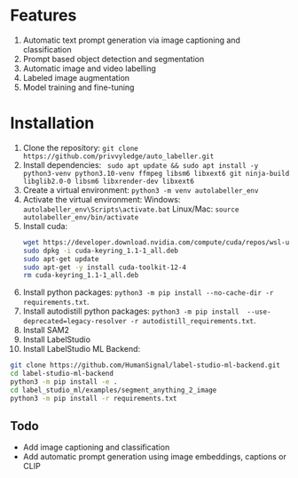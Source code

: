 # Features
1. Automatic text prompt generation via image captioning and classification
2. Prompt based object detection and segmentation
3. Automatic image and video labelling
4. Labeled image augmentation
5. Model training and fine-tuning

# Installation
1. Clone the repository: `git clone https://github.com/privvyledge/auto_labeller.git`
2. Install dependencies: ` sudo apt update && sudo apt install -y python3-venv python3.10-venv ffmpeg libsm6 libxext6 git ninja-build libglib2.0-0 libsm6 libxrender-dev libxext6`
3. Create a virtual environment: `python3 -m venv autolabeller_env`
4. Activate the virtual environment:
    Windows: `autolabeller_env\Scripts\activate.bat`
    Linux/Mac: `source autolabeller_env/bin/activate`
5. Install cuda: 
   ```bash
   wget https://developer.download.nvidia.com/compute/cuda/repos/wsl-ubuntu/x86_64/cuda-keyring_1.1-1_all.deb
   sudo dpkg -i cuda-keyring_1.1-1_all.deb
   sudo apt-get update
   sudo apt-get -y install cuda-toolkit-12-4
   rm cuda-keyring_1.1-1_all.deb
   ```
6. Install python packages: `python3 -m pip install --no-cache-dir -r requirements.txt`. 
7. Install autodistill python packages: `python3 -m pip install  --use-deprecated=legacy-resolver -r autodistill_requirements.txt`.
8. Install SAM2
9. Install LabelStudio
10. Install LabelStudio ML Backend:
   ```bash
   git clone https://github.com/HumanSignal/label-studio-ml-backend.git
   cd label-studio-ml-backend
   python3 -m pip install -e .
   cd label_studio_ml/examples/segment_anything_2_image
   python3 -m pip install -r requirements.txt
   ```

## Todo
* Add image captioning and classification
* Add automatic prompt generation using image embeddings, captions or CLIP
